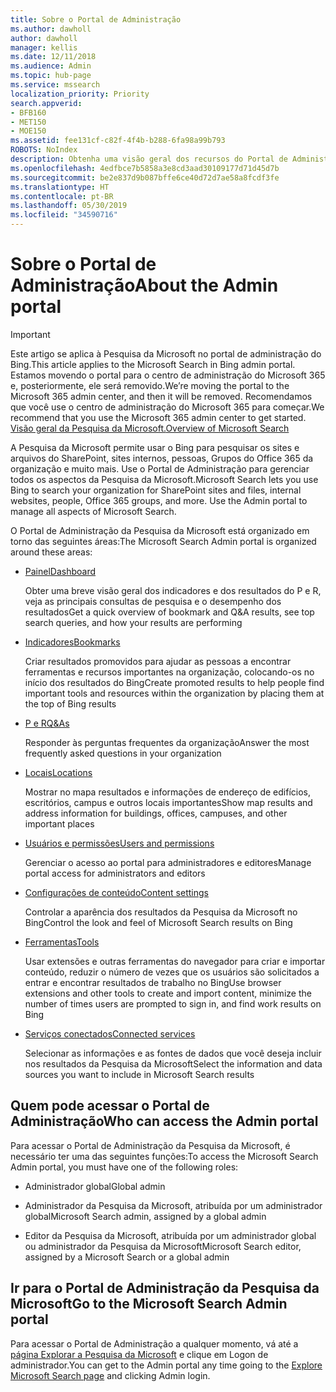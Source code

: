 ```yaml
---
title: Sobre o Portal de Administração
ms.author: dawholl
author: dawholl
manager: kellis
ms.date: 12/11/2018
ms.audience: Admin
ms.topic: hub-page
ms.service: mssearch
localization_priority: Priority
search.appverid:
- BFB160
- MET150
- MOE150
ms.assetid: fee131cf-c82f-4f4b-b288-6fa98a99b793
ROBOTS: NoIndex
description: Obtenha uma visão geral dos recursos do Portal de Administração e das permissões de acesso disponíveis com a Pesquisa da Microsoft
ms.openlocfilehash: 4edfbce7b5858a3e8cd3aad30109177d71d45d7b
ms.sourcegitcommit: be2e837d9b087bffe6ce40d72d7ae58a8fcdf3fe
ms.translationtype: HT
ms.contentlocale: pt-BR
ms.lasthandoff: 05/30/2019
ms.locfileid: "34590716"
---
```

# <a name="about-the-admin-portal"></a><span data-ttu-id="0762d-103">Sobre o Portal de Administração</span><span class="sxs-lookup"><span data-stu-id="0762d-103">About the Admin portal</span></span>

> [!IMPORTANT]
> <span data-ttu-id="0762d-104">Este artigo se aplica à Pesquisa da Microsoft no portal de administração do Bing.</span><span class="sxs-lookup"><span data-stu-id="0762d-104">This article applies to the Microsoft Search in Bing admin portal.</span></span> <span data-ttu-id="0762d-105">Estamos movendo o portal para o centro de administração do Microsoft 365 e, posteriormente, ele será removido.</span><span class="sxs-lookup"><span data-stu-id="0762d-105">We’re moving the portal to the Microsoft 365 admin center, and then it will be removed.</span></span> <span data-ttu-id="0762d-106">Recomendamos que você use o centro de administração do Microsoft 365 para começar.</span><span class="sxs-lookup"><span data-stu-id="0762d-106">We recommend that you use the Microsoft 365 admin center to get started.</span></span> [<span data-ttu-id="0762d-107">Visão geral da Pesquisa da Microsoft.</span><span class="sxs-lookup"><span data-stu-id="0762d-107">Overview of Microsoft Search</span></span>](overview-microsoft-search.md)

    
<span data-ttu-id="0762d-p102">A Pesquisa da Microsoft permite usar o Bing para pesquisar os sites e arquivos do SharePoint, sites internos, pessoas, Grupos do Office 365 da organização e muito mais. Use o Portal de Administração para gerenciar todos os aspectos da Pesquisa da Microsoft.</span><span class="sxs-lookup"><span data-stu-id="0762d-p102">Microsoft Search lets you use Bing to search your organization for SharePoint sites and files, internal websites, people, Office 365 groups, and more. Use the Admin portal to manage all aspects of Microsoft Search.</span></span>
  
<span data-ttu-id="0762d-110">O Portal de Administração da Pesquisa da Microsoft está organizado em torno das seguintes áreas:</span><span class="sxs-lookup"><span data-stu-id="0762d-110">The Microsoft Search Admin portal is organized around these areas:</span></span>
  
- [<span data-ttu-id="0762d-111">Painel</span><span class="sxs-lookup"><span data-stu-id="0762d-111">Dashboard</span></span>](get-insights.md)
    
    <span data-ttu-id="0762d-112">Obter uma breve visão geral dos indicadores e dos resultados do P e R, veja as principais consultas de pesquisa e o desempenho dos resultados</span><span class="sxs-lookup"><span data-stu-id="0762d-112">Get a quick overview of bookmark and Q&A results, see top search queries, and how your results are performing</span></span>
    
- [<span data-ttu-id="0762d-113">Indicadores</span><span class="sxs-lookup"><span data-stu-id="0762d-113">Bookmarks</span></span>](create-and-manage-bookmarks.md)
    
    <span data-ttu-id="0762d-114">Criar resultados promovidos para ajudar as pessoas a encontrar ferramentas e recursos importantes na organização, colocando-os no início dos resultados do Bing</span><span class="sxs-lookup"><span data-stu-id="0762d-114">Create promoted results to help people find important tools and resources within the organization by placing them at the top of Bing results</span></span>
    
- [<span data-ttu-id="0762d-115">P e R</span><span class="sxs-lookup"><span data-stu-id="0762d-115">Q&As</span></span>](create-and-manage-qas.md)
    
    <span data-ttu-id="0762d-116">Responder às perguntas frequentes da organização</span><span class="sxs-lookup"><span data-stu-id="0762d-116">Answer the most frequently asked questions in your organization</span></span>
    
- [<span data-ttu-id="0762d-117">Locais</span><span class="sxs-lookup"><span data-stu-id="0762d-117">Locations</span></span>](add-a-location.md)
    
    <span data-ttu-id="0762d-118">Mostrar no mapa resultados e informações de endereço de edifícios, escritórios, campus e outros locais importantes</span><span class="sxs-lookup"><span data-stu-id="0762d-118">Show map results and address information for buildings, offices, campuses, and other important places</span></span>
    
- [<span data-ttu-id="0762d-119">Usuários e permissões</span><span class="sxs-lookup"><span data-stu-id="0762d-119">Users and permissions</span></span>](add-users.md)
    
    <span data-ttu-id="0762d-120">Gerenciar o acesso ao portal para administradores e editores</span><span class="sxs-lookup"><span data-stu-id="0762d-120">Manage portal access for administrators and editors</span></span>
    
- [<span data-ttu-id="0762d-121">Configurações de conteúdo</span><span class="sxs-lookup"><span data-stu-id="0762d-121">Content settings</span></span>](content-settings.md)
    
    <span data-ttu-id="0762d-122">Controlar a aparência dos resultados da Pesquisa da Microsoft no Bing</span><span class="sxs-lookup"><span data-stu-id="0762d-122">Control the look and feel of Microsoft Search results on Bing</span></span>
    
- [<span data-ttu-id="0762d-123">Ferramentas</span><span class="sxs-lookup"><span data-stu-id="0762d-123">Tools</span></span>](admin-portal-tools.md)
    
    <span data-ttu-id="0762d-124">Usar extensões e outras ferramentas do navegador para criar e importar conteúdo, reduzir o número de vezes que os usuários são solicitados a entrar e encontrar resultados de trabalho no Bing</span><span class="sxs-lookup"><span data-stu-id="0762d-124">Use browser extensions and other tools to create and import content, minimize the number of times users are prompted to sign in, and find work results on Bing</span></span>
    
- [<span data-ttu-id="0762d-125">Serviços conectados</span><span class="sxs-lookup"><span data-stu-id="0762d-125">Connected services</span></span>](connected-services.md)
    
    <span data-ttu-id="0762d-126">Selecionar as informações e as fontes de dados que você deseja incluir nos resultados da Pesquisa da Microsoft</span><span class="sxs-lookup"><span data-stu-id="0762d-126">Select the information and data sources you want to include in Microsoft Search results</span></span>
    
## <a name="who-can-access-the-admin-portal"></a><span data-ttu-id="0762d-127">Quem pode acessar o Portal de Administração</span><span class="sxs-lookup"><span data-stu-id="0762d-127">Who can access the Admin portal</span></span>

<span data-ttu-id="0762d-128">Para acessar o Portal de Administração da Pesquisa da Microsoft, é necessário ter uma das seguintes funções:</span><span class="sxs-lookup"><span data-stu-id="0762d-128">To access the Microsoft Search Admin portal, you must have one of the following roles:</span></span>
  
- <span data-ttu-id="0762d-129">Administrador global</span><span class="sxs-lookup"><span data-stu-id="0762d-129">Global admin</span></span>
    
- <span data-ttu-id="0762d-130">Administrador da Pesquisa da Microsoft, atribuída por um administrador global</span><span class="sxs-lookup"><span data-stu-id="0762d-130">Microsoft Search admin, assigned by a global admin</span></span>
    
- <span data-ttu-id="0762d-131">Editor da Pesquisa da Microsoft, atribuída por um administrador global ou administrador da Pesquisa da Microsoft</span><span class="sxs-lookup"><span data-stu-id="0762d-131">Microsoft Search editor, assigned by a Microsoft Search or a global admin</span></span>
    
## <a name="go-to-the-microsoft-search-admin-portal"></a><span data-ttu-id="0762d-132">Ir para o Portal de Administração da Pesquisa da Microsoft</span><span class="sxs-lookup"><span data-stu-id="0762d-132">Go to the Microsoft Search Admin portal</span></span>

<span data-ttu-id="0762d-133">Para acessar o Portal de Administração a qualquer momento, vá até a [página Explorar a Pesquisa da Microsoft](https://www.bing.com/business/explore) e clique em Logon de administrador.</span><span class="sxs-lookup"><span data-stu-id="0762d-133">You can get to the Admin portal any time going to the [Explore Microsoft Search page](https://www.bing.com/business/explore) and clicking Admin login.</span></span> 